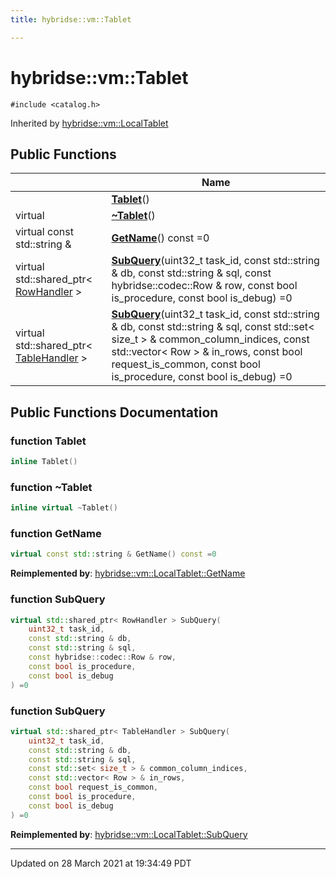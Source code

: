 ```yaml
---
title: hybridse::vm::Tablet

---
```


# hybridse::vm::Tablet




`#include <catalog.h>`

Inherited by [hybridse::vm::LocalTablet](/hybridse/usage/api/markdownClasses/classhybridse_1_1vm_1_1_local_tablet.md)

## Public Functions

|                | Name           |
| -------------- | -------------- |
| | **[Tablet](/hybridse/usage/api/markdownClasses/classhybridse_1_1vm_1_1_tablet.md#function-tablet)**() |
| virtual | **[~Tablet](/hybridse/usage/api/markdownClasses/classhybridse_1_1vm_1_1_tablet.md#function-~tablet)**() |
| virtual const std::string & | **[GetName](/hybridse/usage/api/markdownClasses/classhybridse_1_1vm_1_1_tablet.md#function-getname)**() const =0 |
| virtual std::shared_ptr< [RowHandler](/hybridse/usage/api/markdownClasses/classhybridse_1_1vm_1_1_row_handler.md) > | **[SubQuery](/hybridse/usage/api/markdownClasses/classhybridse_1_1vm_1_1_tablet.md#function-subquery)**(uint32_t task_id, const std::string & db, const std::string & sql, const hybridse::codec::Row & row, const bool is_procedure, const bool is_debug) =0 |
| virtual std::shared_ptr< [TableHandler](/hybridse/usage/api/markdownClasses/classhybridse_1_1vm_1_1_table_handler.md) > | **[SubQuery](/hybridse/usage/api/markdownClasses/classhybridse_1_1vm_1_1_tablet.md#function-subquery)**(uint32_t task_id, const std::string & db, const std::string & sql, const std::set< size_t > & common_column_indices, const std::vector< Row > & in_rows, const bool request_is_common, const bool is_procedure, const bool is_debug) =0 |

## Public Functions Documentation

### function Tablet

```cpp
inline Tablet()
```


### function ~Tablet

```cpp
inline virtual ~Tablet()
```


### function GetName

```cpp
virtual const std::string & GetName() const =0
```


**Reimplemented by**: [hybridse::vm::LocalTablet::GetName](/hybridse/usage/api/markdownClasses/classhybridse_1_1vm_1_1_local_tablet.md#function-getname)


### function SubQuery

```cpp
virtual std::shared_ptr< RowHandler > SubQuery(
    uint32_t task_id,
    const std::string & db,
    const std::string & sql,
    const hybridse::codec::Row & row,
    const bool is_procedure,
    const bool is_debug
) =0
```


### function SubQuery

```cpp
virtual std::shared_ptr< TableHandler > SubQuery(
    uint32_t task_id,
    const std::string & db,
    const std::string & sql,
    const std::set< size_t > & common_column_indices,
    const std::vector< Row > & in_rows,
    const bool request_is_common,
    const bool is_procedure,
    const bool is_debug
) =0
```


**Reimplemented by**: [hybridse::vm::LocalTablet::SubQuery](/hybridse/usage/api/markdownClasses/classhybridse_1_1vm_1_1_local_tablet.md#function-subquery)


-------------------------------

Updated on 28 March 2021 at 19:34:49 PDT